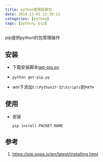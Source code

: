 ```yaml
---
title: python管理拓展包
date: 2014-12-01 13:38:13
categories: [python]
tags: [python, pip]
---
```


pip提供python的包管理操作

## 安装

-   下载安装脚本[get-pip.py](https://bootstrap.pypa.io/get-pip.py)

-   `python get-pip.py`

-   win下添加`C:\Python27-32\Scripts`到`PATH`

## 使用

-   安装

        pip install PACKET_NAME

## 参考

1.  <https://pip.pypa.io/en/latest/installing.html>
